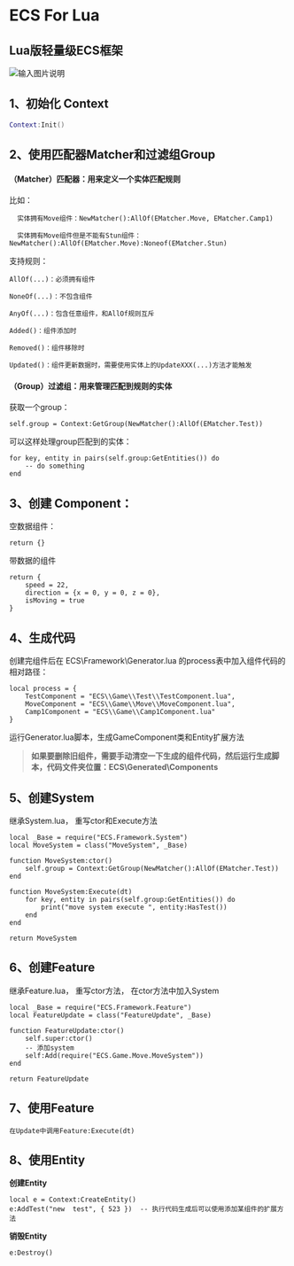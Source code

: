 # ECS For Lua
## Lua版轻量级ECS框架

![输入图片说明](https://foruda.gitee.com/images/1685002685471243675/ea7d602a_5549484.png "GSZ6)J0]NG`({ARVYHKY412.png")

## 1、初始化 Context

```lua
Context:Init()
```

## 2、使用匹配器Matcher和过滤组Group

#### （Matcher）匹配器：用来定义一个实体匹配规则

比如：


```
  实体拥有Move组件：NewMatcher():AllOf(EMatcher.Move, EMatcher.Camp1)

  实体拥有Move组件但是不能有Stun组件：NewMatcher():AllOf(EMatcher.Move):Noneof(EMatcher.Stun)
```



支持规则：


```
AllOf(...)：必须拥有组件

NoneOf(...)：不包含组件
    
AnyOf(...)：包含任意组件，和AllOf规则互斥

Added()：组件添加时

Removed()：组件移除时

Updated()：组件更新数据时，需要使用实体上的UpdateXXX(...)方法才能触发
```

#### （Group）过滤组：用来管理匹配到规则的实体

获取一个group：

```
self.group = Context:GetGroup(NewMatcher():AllOf(EMatcher.Test))
```

可以这样处理group匹配到的实体：

```
for key, entity in pairs(self.group:GetEntities()) do
    -- do something
end
```


## 3、创建 Component：

空数据组件：
```
return {}
```

带数据的组件

```
return {
    speed = 22,
    direction = {x = 0, y = 0, z = 0},
    isMoving = true
}
```


## 4、生成代码

创建完组件后在 ECS\Framework\Generator.lua 的process表中加入组件代码的相对路径：

```
local process = {
    TestComponent = "ECS\\Game\\Test\\TestComponent.lua",
    MoveComponent = "ECS\\Game\\Move\\MoveComponent.lua",
    Camp1Component = "ECS\\Game\\Camp1Component.lua"
}
```

运行Generator.lua脚本，生成GameComponent类和Entity扩展方法

> **如果要删除旧组件，需要手动清空一下生成的组件代码，然后运行生成脚本，代码文件夹位置：ECS\Generated\Components** 


## 5、创建System

继承System.lua，
重写ctor和Execute方法


```
local _Base = require("ECS.Framework.System")
local MoveSystem = class("MoveSystem", _Base)

function MoveSystem:ctor()
    self.group = Context:GetGroup(NewMatcher():AllOf(EMatcher.Test))
end

function MoveSystem:Execute(dt)
    for key, entity in pairs(self.group:GetEntities()) do
        print("move system execute ", entity:HasTest())
    end
end

return MoveSystem

```

## 6、创建Feature

继承Feature.lua，
重写ctor方法，
在ctor方法中加入System

```
local _Base = require("ECS.Framework.Feature")
local FeatureUpdate = class("FeatureUpdate", _Base)

function FeatureUpdate:ctor()
    self.super:ctor()
    -- 添加system
    self:Add(require("ECS.Game.Move.MoveSystem"))
end

return FeatureUpdate
```

## 7、使用Feature

    在Update中调用Feature:Execute(dt)

## 8、使用Entity

**创建Entity**

```
local e = Context:CreateEntity()
e:AddTest("new  test", { 523 })  -- 执行代码生成后可以使用添加某组件的扩展方法
```

**销毁Entity**


```
e:Destroy()
```


